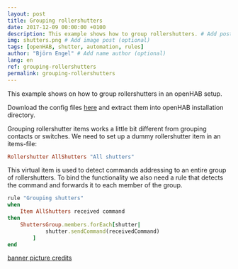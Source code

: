 ```yaml
---
layout: post
title: Grouping rollershutters
date: 2017-12-09 00:00:00 +0100
description: This example shows how to group rollershutters. # Add post description (optional)
img: shutters.png # Add image post (optional)
tags: [openHAB, shutter, automation, rules]
author: "Björn Engel" # Add name author (optional)
lang: en
ref: grouping-rollershutters
permalink: grouping-rollershutters
---
```

This example shows on how to group rollershutters in an openHAB setup.

Download the config files [here][download-shutters] and extract them into openHAB installation directory.

Grouping rollershutter items works a little bit different from grouping contacts or switches. We need to set up a dummy rollershutter item in an items-file:

~~~ ruby
Rollershutter AllShutters "All shutters"
~~~

This virtual item is used to detect commands addressing to an entire group of rollershutters. To bind the functionality we also need a rule that detects the command and forwards it to each member of the group.

~~~ ruby
rule "Grouping shutters"
when 
	Item AllShutters received command
then
	ShuttersGroup.members.forEach[shutter|
			shutter.sendCommand(receivedCommand)
		]
end
~~~

[banner picture credits][piccredit]

[download-shutters]: https://minhaskamal.github.io/DownGit/#/home?url=https://github.com/justcoke/smarthome-examples/trunk/master/GroupingShutters
[piccredit]: https://pixabay.com/de/fensterl%C3%A4den-fenster-1039996/
